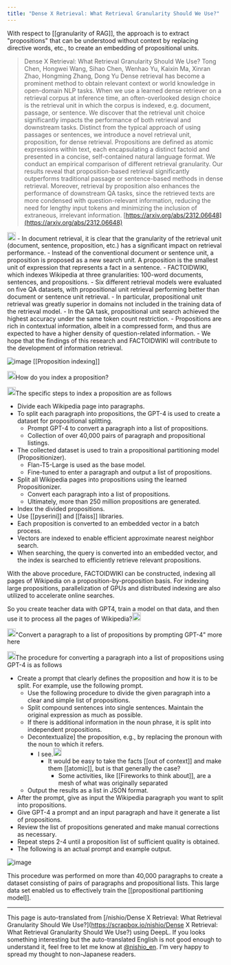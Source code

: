 ```yaml
---
title: "Dense X Retrieval: What Retrieval Granularity Should We Use?"
---
```


With respect to [[granularity of RAG]], the approach is to extract "propositions" that can be understood without context by replacing directive words, etc., to create an embedding of propositional units.

> Dense X Retrieval: What Retrieval Granularity Should We Use?
> Tong Chen, Hongwei Wang, Sihao Chen, Wenhao Yu, Kaixin Ma, Xinran Zhao, Hongming Zhang, Dong Yu
> Dense retrieval has become a prominent method to obtain relevant context or world knowledge in open-domain NLP tasks. When we use a learned dense retriever on a retrieval corpus at inference time, an often-overlooked design choice is the retrieval unit in which the corpus is indexed, e.g. document, passage, or sentence. We discover that the retrieval unit choice significantly impacts the performance of both retrieval and downstream tasks. Distinct from the typical approach of using passages or sentences, we introduce a novel retrieval unit, proposition, for dense retrieval. Propositions are defined as atomic expressions within text, each encapsulating a distinct factoid and presented in a concise, self-contained natural language format. We conduct an empirical comparison of different retrieval granularity. Our results reveal that proposition-based retrieval significantly outperforms traditional passage or sentence-based methods in dense retrieval. Moreover, retrieval by proposition also enhances the performance of downstream QA tasks, since the retrieved texts are more condensed with question-relevant information, reducing the need for lengthy input tokens and minimizing the inclusion of extraneous, irrelevant information.
[https://arxiv.org/abs/2312.06648](https://arxiv.org/abs/2312.06648)

<img src='https://scrapbox.io/api/pages/nishio-en/claude/icon' alt='claude.icon' height="19.5"/>
- In document retrieval, it is clear that the granularity of the retrieval unit (document, sentence, proposition, etc.) has a significant impact on retrieval performance.
- Instead of the conventional document or sentence unit, a proposition is proposed as a new search unit. A proposition is the smallest unit of expression that represents a fact in a sentence.
- FACTOIDWIKI, which indexes Wikipedia at three granularities: 100-word documents, sentences, and propositions.
- Six different retrieval models were evaluated on five QA datasets, with propositional unit retrieval performing better than document or sentence unit retrieval.
- In particular, propositional unit retrieval was greatly superior in domains not included in the training data of the retrieval model.
- In the QA task, propositional unit search achieved the highest accuracy under the same token count restriction.
- Propositions are rich in contextual information, albeit in a compressed form, and thus are expected to have a higher density of question-related information.
- We hope that the findings of this research and FACTOIDWIKI will contribute to the development of information retrieval.

![image](https://gyazo.com/ee2dd5043850ffe30038c6eb0f9d86e9/thumb/1000)
[[Proposition indexing]]

<img src='https://scrapbox.io/api/pages/nishio-en/nishio/icon' alt='nishio.icon' height="19.5"/>How do you index a proposition?

<img src='https://scrapbox.io/api/pages/nishio-en/claude/icon' alt='claude.icon' height="19.5"/>The specific steps to index a proposition are as follows
- Divide each Wikipedia page into paragraphs.
- To split each paragraph into propositions, the GPT-4 is used to create a dataset for propositional splitting.
    - Prompt GPT-4 to convert a paragraph into a list of propositions.
    - Collection of over 40,000 pairs of paragraph and propositional listings.
- The collected dataset is used to train a propositional partitioning model (Propositionizer).
    - Flan-T5-Large is used as the base model.
    - Fine-tuned to enter a paragraph and output a list of propositions.
- Split all Wikipedia pages into propositions using the learned Propositionizer.
    - Convert each paragraph into a list of propositions.
    - Ultimately, more than 250 million propositions are generated.
- Index the divided propositions.
- Use [[pyserini]] and [[faiss]] libraries.
- Each proposition is converted to an embedded vector in a batch process.
- Vectors are indexed to enable efficient approximate nearest neighbor search.
- When searching, the query is converted into an embedded vector, and the index is searched to efficiently retrieve relevant propositions.

With the above procedure, FACTOIDWIKI can be constructed, indexing all pages of Wikipedia on a proposition-by-proposition basis. For indexing large propositions, parallelization of GPUs and distributed indexing are also utilized to accelerate online searches.

So you create teacher data with GPT4, train a model on that data, and then use it to process all the pages of Wikipedia?<img src='https://scrapbox.io/api/pages/nishio-en/nishio/icon' alt='nishio.icon' height="19.5"/>


<img src='https://scrapbox.io/api/pages/nishio-en/nishio/icon' alt='nishio.icon' height="19.5"/>"Convert a paragraph to a list of propositions by prompting GPT-4" more here

<img src='https://scrapbox.io/api/pages/nishio-en/claude/icon' alt='claude.icon' height="19.5"/>The procedure for converting a paragraph into a list of propositions using GPT-4 is as follows
- Create a prompt that clearly defines the proposition and how it is to be split. For example, use the following prompt.
    - Use the following procedure to divide the given paragraph into a clear and simple list of propositions.
    - Split compound sentences into single sentences. Maintain the original expression as much as possible.
    - If there is additional information in the noun phrase, it is split into independent propositions.
    - Decontextualize] the proposition, e.g., by replacing the pronoun with the noun to which it refers.
        - I see.<img src='https://scrapbox.io/api/pages/nishio-en/nishio/icon' alt='nishio.icon' height="19.5"/>
            - It would be easy to take the facts [[out of context]] and make them [[atomic]], but is that generally the case?
                - Some activities, like [[Fireworks to think about]], are a mesh of what was originally separated
    - Output the results as a list in JSON format.
- After the prompt, give as input the Wikipedia paragraph you want to split into propositions.
- Give GPT-4 a prompt and an input paragraph and have it generate a list of propositions.
- Review the list of propositions generated and make manual corrections as necessary.
- Repeat steps 2-4 until a proposition list of sufficient quality is obtained.
- The following is an actual prompt and example output.

![image](https://gyazo.com/3a0ab713a473485e7afbba4beecdb5a6/thumb/1000)

This procedure was performed on more than 40,000 paragraphs to create a dataset consisting of pairs of paragraphs and propositional lists. This large data set enabled us to effectively train the [[propositional partitioning model]].

---
This page is auto-translated from [/nishio/Dense X Retrieval: What Retrieval Granularity Should We Use?](https://scrapbox.io/nishio/Dense X Retrieval: What Retrieval Granularity Should We Use?) using DeepL. If you looks something interesting but the auto-translated English is not good enough to understand it, feel free to let me know at [@nishio_en](https://twitter.com/nishio_en). I'm very happy to spread my thought to non-Japanese readers.
